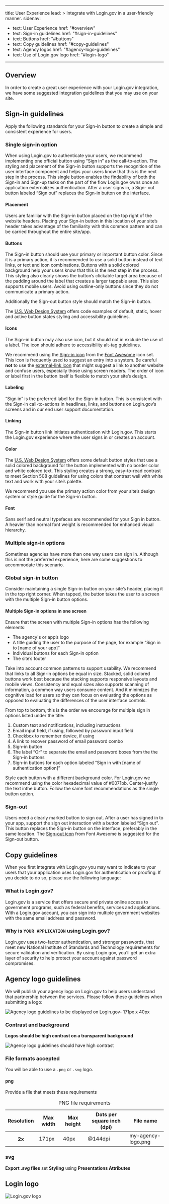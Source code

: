  ---
title: User Experience
lead: >
  Integrate with Login.gov in a user-friendly manner.
sidenav:
  - text: User Experience
    href: "#overview"
  - text: Sign-in guidelines
    href: "#sign-in-guidelines"
  - text: Buttons
    href: "#buttons"
  - text: Copy guidelines
    href: "#copy-guidelines"
  - text: Agency logos
    href: "#agency-logo-guidelines"
  - text: Use of Login.gov logo
    href: "#login-logo"

---

##  Overview
In order to create a great user experience with your Login.gov integration, we have some suggested integration guidelines that you may use on your site.

## Sign-in guidelines
Apply the following standards for your Sign-in button to create a simple and consistent experience for users.

### Single sign-in option
When using Login.gov to authenticate your users, we recommend implementing one official button using “Sign in” as the call-to-action. The styling and placement of the Sign-in button supports the recognition of the user interface component and helps your users know that this is the next step in the process. This single button enables the findability of both the Sign-in and Sign-up tasks on the part of the flow Login.gov owns once an application externalizes authentication. After a user signs in, a Sign- out button labeled “Sign out” replaces the Sign-in button on the interface.

#### Placement
Users are familiar with the Sign-in button placed on the top right of the website headers.  Placing your Sign-in button in this location of your site’s header takes advantage of the familiarity with this common pattern and can be carried throughout the entire site/app.


#### Buttons
The Sign-in button should use your primary or important button color. Since it is a primary action, it is recommended to use a solid button instead of text links, or text and icon combinations. Buttons with a solid colored background help your users know that this is the next step in the process. This styling also clearly shows the button’s clickable target area because of the padding around the label that creates a larger tappable area. This also supports mobile users. Avoid using outline-only buttons since they do not communicate a primary action.

Additionally the Sign-out button style should match the Sign-in button.

The [U.S. Web Design System](https://designsystem.digital.gov/components/button/) offers code examples of default, static, hover and active button states styling and accessibility guidelines.

#### Icons
The Sign-in button may also use icon, but it should not in exclude the use of a label. The icon should adhere to accessibility alt-tag guidelines.

We recommend using the [Sign-in icon](https://fontawesome.com/icons/sign-in?style=solid) from the [Font Awesome](https://fontawesome.com/) icon set. This icon is frequently used to suggest an entry into a system. Be careful **not** to use the [external-link icon](https://fontawesome.com/icons/external-link?style=solid) that might suggest a link to another website and confuse users, especially those using screen readers. The order of icon or label first in the button itself is flexible to match your site’s design.

#### Labeling
“Sign in” is the preferred label for the Sign-in button. This is consistent with the Sign-in call-to-actions in headlines, links, and buttons on Login.gov’s screens and in our end user support documentation.

#### Linking
The Sign-in button link initiates authentication with Login.gov.  This starts the Login.gov experience where the user signs in or creates an account.

#### Color
The [U.S. Web Design System](https://designsystem.digital.gov/components/button/) offers some default button styles that use a solid colored background for the button implemented with no border color and white colored text. This styling creates a strong, easy-to-read contrast to meet Section 508 guidelines for using colors that contrast well with white text and work with your site’s palette.

We recommend you use the primary action color from your site’s design system or style guide for the Sign-in button.

#### Font
Sans serif and neutral typefaces are recommended for your Sign in button. A heavier than normal font weight is recommended for enhanced visual hierarchy.

### Multiple sign-in options
Sometimes agencies have more than one way users can sign in. Although this is not the preferred experience, here are some suggestions to accommodate this scenario.

### Global sign-in button
Consider maintaining a single Sign-in button on your site’s header, placing it in the top right corner. When tapped, the button takes the user to a screen with the multiple Sign-in button options.

#### Multiple Sign-in options in one screen
Ensure that the screen with multiple Sign-in options has the following elements:
- The agency's or app’s logo
- A title guiding the user to the purpose of the page, for example “Sign in to [name of your app]”
- Individual buttons for each Sign-in option
- The site’s footer

Take into account common patterns to support usability. We recommend that links to all Sign-in options be equal in size. Stacked, solid colored buttons work best because the stacking supports responsive layouts and mobile views. Consistency and equal sizes also supports scanning of information, a common way users consume content. And it minimizes the cognitive load for users so they can focus on evaluating the options as opposed to evaluating the differences of the user interface controls.

From top to bottom, this is the order we encourage for multiple sign in options listed under the title:
1. Custom text and notifications, including instructions
2. Email input field, if using, followed by password input field
3. Checkbox to remember device, if using
4. A link to recover password of email password combo
5. Sign-in button
6. The label “Or” to separate the email and password boxes from the the Sign-in buttons
7. Sign-in buttons for each option labeled “Sign in with [name of authentication option]”

Style each button with a different background color. For Login.gov we recommend using the color hexadecimal value of #0071bb. Center-justify the text inthe button. Follow the same font recommendations as the single button option.

### Sign-out
Users need a clearly marked button to sign out. After a user has signed in to your app, support the sign out interaction with a button labeled “Sign out”. This button replaces the Sign-in button on the interface, preferably in the same location. The  [Sign-out icon](https://fontawesome.com/icons/sign-out?style=solid) from Font Awesome is suggested for the Sign-out button.

## Copy guidelines
When you first integrate with Login.gov you may want to indicate to your users that your application uses Login.gov for authentication or proofing. If you decide to do so, please use the following language:

### What is Login.gov?
Login.gov is a service that offers secure and private online access to government programs, such as federal benefits, services and applications. With a Login.gov account, you can sign into multiple government websites with the same email address and password.

### Why is `YOUR APPLICATION` using Login.gov?
Login.gov uses two-factor authentication, and stronger passwords, that meet new National Institute of Standards and Technology requirements for secure validation and verification. By using Login.gov, you’ll get an extra layer of security to help protect your account against password compromises.

## Agency logo guidelines
We will publish your agency logo on Login.gov to help users understand that partnership between the services. Please follow these guidelines when submitting a logo:

<img src="{{ site.baseurl }}/assets/img/logo-guidelines.png" alt="Agency logo guidelines to be displayed on Login.gov- 171px x 40px" class="display-block grid-col flex-auto flex-align-center">


### Contrast and background
**Logos should be high contrast on a transparent background**

<img src="{{ site.baseurl }}/assets/img/agency-logo-contrast.png" alt="Agency logo guidelines should have high contrast" class="display-block grid-col flex-auto flex-align-center">


### File formats accepted
You will be able to use a `.png` or `.svg` logo.
#### png
Provide a file that meets these requirements
<table class="usa-table">
  <caption>PNG file requirements</caption>
  <thead>
    <tr>
      <th scope="col">Resolution</th>
      <th scope="col">Max width</th>
      <th scope="col">Max height</th>
      <th scope="col">Dots per square inch (dpi)</th>
      <th scope="col">File name</th>
    </tr>
  </thead>
  <tbody>
    <tr>
      <th scope="row"><strong>2x</strong></th>
      <td>171px</td>
      <td>40px</td>
      <td>@144dpi</td>
      <td>my-agency-logo.png</td>
    </tr>
  </tbody>
</table>

### svg
**Export .svg files**
set **Styling** using **Presentations Attributes**

## Login logo

<img src="{{ site.baseurl }}/assets/img/login-gov-logo.svg" class="usa-logo-img" alt="Login.gov logo" role="img">
